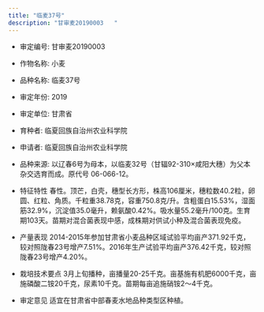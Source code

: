 ```yaml
---
title: "临麦37号"
description: "甘审麦20190003	"
---
```

* 审定编号:  甘审麦20190003	

*  作物名称:  小麦

*  品种名称:  临麦37号

*  审定年份:  2019

*  审定单位:  甘肃省

* 育种者:  临夏回族自治州农业科学院

*  申请者:  临夏回族自治州农业科学院

*  品种来源:  以辽春6号为母本，以临麦32号（甘辐92-310×咸阳大穗）为父本杂交选育而成。原代号 06-066-12。

*  特征特性
春性。顶芒，白壳，穗型长方形，株高106厘米，穗粒数40.2粒，卵圆、红粒、角质。千粒重38.78克，容重750.8克/升。含粗蛋白15.53%，湿面筋32.9%，沉淀值35.0毫升，赖氨酸0.42%。吸水量55.2毫升/100克。生育期103天。苗期对混合菌表现中感，成株期对供试小种及混合菌表现免疫。

*  产量表现
2014-2015年参加甘肃省小麦品种区域试验平均亩产371.92千克，较对照陇春23号增产7.51%。2016年生产试验平均亩产376.42千克，较对照陇春23号增产4.20%。

*  栽培技术要点
3月上旬播种，亩播量20-25千克。亩基施有机肥6000千克，亩施磷酸二铵20千克，尿素10千克。苗期每亩追施硝铵2～4千克。

*  审定意见
适宜在甘肃省中部春麦水地品种类型区种植。
